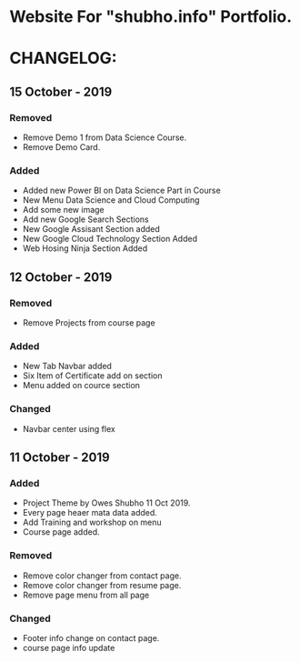 # Website For "shubho.info" Portfolio.

# CHANGELOG:

## 15 October - 2019
### Removed 
- Remove Demo 1 from Data Science Course.
- Remove Demo Card.

### Added 
- Added new Power BI on Data Science Part in Course
- New Menu Data Science and Cloud Computing
- Add some new image
- Add new Google Search Sections
- New Google Assisant Section added
- New Google Cloud Technology Section Added
- Web Hosing Ninja Section Added 

## 12 October - 2019
### Removed 
- Remove Projects from course page

### Added 
- New Tab Navbar added
- Six Item of Certificate add on section
- Menu added on cource section

### Changed
- Navbar center using flex

## 11 October - 2019
### Added
- Project Theme by Owes Shubho 11 Oct 2019.
- Every page heaer mata data added.
- Add Training and workshop on menu
- Course page added.

### Removed
- Remove color changer from contact page.
- Remove color changer from resume page.
- Remove page menu from all page

### Changed
- Footer info change on contact page.
- course page info update
